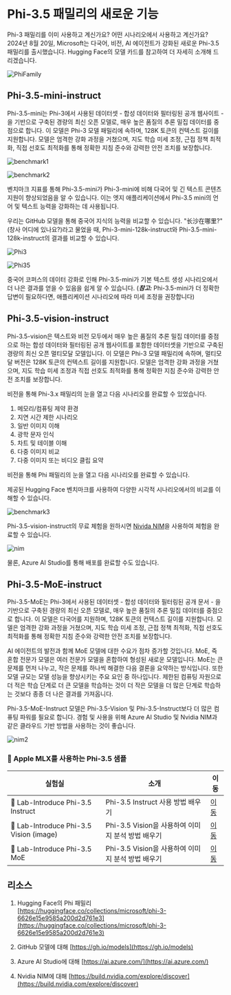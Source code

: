 # **Phi-3.5 패밀리의 새로운 기능**

Phi-3 패밀리를 이미 사용하고 계신가요? 어떤 시나리오에서 사용하고 계신가요? 2024년 8월 20일, Microsoft는 다국어, 비전, AI 에이전트가 강화된 새로운 Phi-3.5 패밀리를 출시했습니다. Hugging Face의 모델 카드를 참고하여 더 자세히 소개해 드리겠습니다.

![PhiFamily](../../../../../translated_images/Phi3getstarted.086dfb90bb69325da6b717586337f2aec5decc241fda85e322eb55c709167f73.ko.png)

## **Phi-3.5-mini-instruct**

Phi-3.5-mini는 Phi-3에서 사용된 데이터셋 - 합성 데이터와 필터링된 공개 웹사이트 - 을 기반으로 구축된 경량의 최신 오픈 모델로, 매우 높은 품질의 추론 밀집 데이터를 중점으로 합니다. 이 모델은 Phi-3 모델 패밀리에 속하며, 128K 토큰의 컨텍스트 길이를 지원합니다. 모델은 엄격한 강화 과정을 거쳤으며, 지도 학습 미세 조정, 근접 정책 최적화, 직접 선호도 최적화를 통해 정확한 지침 준수와 강력한 안전 조치를 보장합니다.

![benchmark1](../../../../../translated_images/benchmark1.479cb048e7d9239b09e562c410a54f6c9eaf85030af67ac6e7de80a69e4778a5.ko.png)

![benchmark2](../../../../../translated_images/benchmark2.76982d411a07caa3ebd706dd6c0ba98b98a5609de371176a67cd619d70d4e6da.ko.png)

벤치마크 지표를 통해 Phi-3.5-mini가 Phi-3-mini에 비해 다국어 및 긴 텍스트 콘텐츠 지원이 향상되었음을 알 수 있습니다. 이는 엣지 애플리케이션에서 Phi-3.5 mini의 언어 및 텍스트 능력을 강화하는 데 사용됩니다.

우리는 GitHub 모델을 통해 중국어 지식의 능력을 비교할 수 있습니다. "长沙在哪里?" (창사 어디에 있나요?)라고 물었을 때, Phi-3-mini-128k-instruct와 Phi-3.5-mini-128k-instruct의 결과를 비교할 수 있습니다.

![Phi3](../../../../../translated_images/gh3.6b1a5c38ed732e40c0effaf4c558badfab0be6148b194aa6bec44adbfb1e4342.ko.png)

![Phi35](../../../../../translated_images/gh35.b0fd2ff379a5f2d995ea1faedd2d7260cfcad7ffbad5a721a8a1b2b3d84028c8.ko.png)

중국어 코퍼스의 데이터 강화로 인해 Phi-3.5-mini가 기본 텍스트 생성 시나리오에서 더 나은 결과를 얻을 수 있음을 쉽게 알 수 있습니다. (***참고:*** Phi-3.5-mini가 더 정확한 답변이 필요하다면, 애플리케이션 시나리오에 따라 미세 조정을 권장합니다)

## **Phi-3.5-vision-instruct**

Phi-3.5-vision은 텍스트와 비전 모두에서 매우 높은 품질의 추론 밀집 데이터를 중점으로 하는 합성 데이터와 필터링된 공개 웹사이트를 포함한 데이터셋을 기반으로 구축된 경량의 최신 오픈 멀티모달 모델입니다. 이 모델은 Phi-3 모델 패밀리에 속하며, 멀티모달 버전은 128K 토큰의 컨텍스트 길이를 지원합니다. 모델은 엄격한 강화 과정을 거쳤으며, 지도 학습 미세 조정과 직접 선호도 최적화를 통해 정확한 지침 준수와 강력한 안전 조치를 보장합니다.

비전을 통해 Phi-3.x 패밀리의 눈을 열고 다음 시나리오를 완료할 수 있었습니다.

1. 메모리/컴퓨팅 제약 환경
2. 지연 시간 제한 시나리오
3. 일반 이미지 이해
4. 광학 문자 인식
5. 차트 및 테이블 이해
6. 다중 이미지 비교
7. 다중 이미지 또는 비디오 클립 요약

비전을 통해 Phi 패밀리의 눈을 열고 다음 시나리오를 완료할 수 있습니다.

제공된 Hugging Face 벤치마크를 사용하여 다양한 시각적 시나리오에서의 비교를 이해할 수 있습니다.

![benchmark3](../../../../../translated_images/benchmark3.4d9484cc062f0c5076783f3cb33fe533c03995d3a5debc437420e88960032672.ko.png)

Phi-3.5-vision-instruct의 무료 체험을 원하시면 [Nivida NIM](https://build.nvidia.com/microsoft/phi-3_5-vision-instruct)을 사용하여 체험을 완료할 수 있습니다.

![nim](../../../../../translated_images/nim.c985945596d6b2629658087485d16028a3874dcc37329de51b94adf09d0af661.ko.png)

물론, Azure AI Studio를 통해 배포를 완료할 수도 있습니다.

## **Phi-3.5-MoE-instruct**

Phi-3.5-MoE는 Phi-3에서 사용된 데이터셋 - 합성 데이터와 필터링된 공개 문서 - 을 기반으로 구축된 경량의 최신 오픈 모델로, 매우 높은 품질의 추론 밀집 데이터를 중점으로 합니다. 이 모델은 다국어를 지원하며, 128K 토큰의 컨텍스트 길이를 지원합니다. 모델은 엄격한 강화 과정을 거쳤으며, 지도 학습 미세 조정, 근접 정책 최적화, 직접 선호도 최적화를 통해 정확한 지침 준수와 강력한 안전 조치를 보장합니다.

AI 에이전트의 발전과 함께 MoE 모델에 대한 수요가 점차 증가할 것입니다. MoE, 즉 혼합 전문가 모델은 여러 전문가 모델을 혼합하여 형성된 새로운 모델입니다. MoE는 큰 문제를 먼저 나누고, 작은 문제를 하나씩 해결한 다음 결론을 요약하는 방식입니다. 또한 모델 규모는 모델 성능을 향상시키는 주요 요인 중 하나입니다. 제한된 컴퓨팅 자원으로 더 적은 학습 단계로 더 큰 모델을 학습하는 것이 더 작은 모델을 더 많은 단계로 학습하는 것보다 종종 더 나은 결과를 가져옵니다.

Phi-3.5-MoE-Instruct 모델은 Phi-3.5-Vision 및 Phi-3.5-Instruct보다 더 많은 컴퓨팅 파워를 필요로 합니다. 경험 및 사용을 위해 Azure AI Studio 및 Nvidia NIM과 같은 클라우드 기반 방법을 사용하는 것이 좋습니다.

![nim2](../../../../../translated_images/nim2.ab50cc468e987efe5e87e8b9b2927f751b6d080c4a146129c2133da94b0f781e.ko.png)

### **🤖 Apple MLX를 사용하는 Phi-3.5 샘플**

| 실험실    | 소개 | 이동 |
| -------- | ------- |  ------- |
| 🚀 Lab-Introduce Phi-3.5 Instruct  | Phi-3.5 Instruct 사용 방법 배우기 |  [이동](../../../../../code/09.UpdateSamples/Aug/phi3-instruct-demo.ipynb)    |
| 🚀 Lab-Introduce Phi-3.5 Vision (image) | Phi-3.5 Vision을 사용하여 이미지 분석 방법 배우기 |  [이동](../../../../../code/09.UpdateSamples/Aug/phi3-vision-demo.ipynb)    |
| 🚀 Lab-Introduce Phi-3.5 MoE   | Phi-3.5 Vision을 사용하여 이미지 분석 방법 배우기 |  [이동](../../../../../code/09.UpdateSamples/Aug/phi3_moe_demo.ipynb)    |

## **리소스**

1. Hugging Face의 Phi 패밀리 [https://huggingface.co/collections/microsoft/phi-3-6626e15e9585a200d2d761e3](https://huggingface.co/collections/microsoft/phi-3-6626e15e9585a200d2d761e3)

2. GitHub 모델에 대해 [https://gh.io/models](https://gh.io/models)

3. Azure AI Studio에 대해 [https://ai.azure.com/](https://ai.azure.com/)

4. Nvidia NIM에 대해 [https://build.nvidia.com/explore/discover](https://build.nvidia.com/explore/discover)

